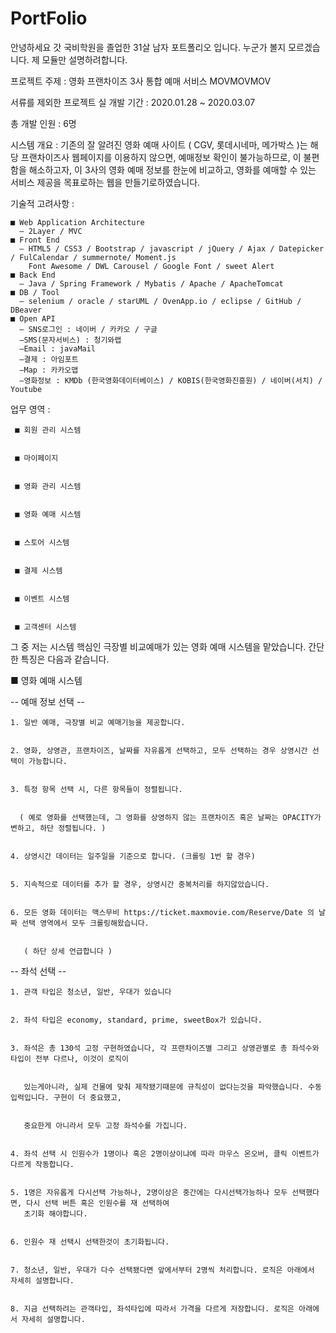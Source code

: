 # PortFolio

안녕하세요 갓 국비학원을 졸업한 31살 남자 포트폴리오 입니다.
누군가 볼지 모르겠습니다. 제 모듈만 설명하려합니다.

프로젝트 주제 : 영화 프랜차이즈 3사 통합 예매 서비스 MOVMOVMOV

서류를 제외한 프로젝트 실 개발 기간 : 2020.01.28 ~ 2020.03.07

총 개발 인원 : 6명

시스템 개요 : 기존의 잘 알려진 영화 예매 사이트 ( CGV, 롯데시네마, 메가박스 )는 해당 프랜차이즈사 웹페이지를 이용하지 않으면,
             예매정보 확인이 불가능하므로, 이 불편함을 해소하고자, 이 3사의 영화 예매 정보를 한눈에 비교하고, 영화를 예매할 수 있는                서비스 제공을 목표로하는 웹을 만들기로하였습니다.

 기술적 고려사항 :
 
    ■ Web Application Architecture  
      – 2Layer / MVC 
    ■ Front End  
      – HTML5 / CSS3 / Bootstrap / javascript / jQuery / Ajax / Datepicker / FulCalendar / summernote/ Moment.js 
        Font Awesome / DWL Carousel / Google Font / sweet Alert  
    ■ Back End 
      – Java / Spring Framework / Mybatis / Apache / ApacheTomcat 
    ■ DB / Tool  
      – selenium / oracle / starUML / OvenApp.io / eclipse / GitHub / DBeaver  
    ■ Open API  
      – SNS로그인 : 네이버 / 카카오 / 구글  
      –SMS(문자서비스) : 청기와랩  
      –Email : javaMail  
      –결제 : 아임포트  
      –Map : 카카오맵 
      –영화정보 : KMDb (한국영화데이터베이스) / KOBIS(한국영화진흥원) / 네이버(서치) / Youtube 
             
업무 영역 :


     ■ 회원 관리 시스템
     
     
     ■ 마이페이지 
     
     
     ■ 영화 관리 시스템
     
     
     ■ 영화 예매 시스템  
     
     
     ■ 스토어 시스템 
     
     
     ■ 결제 시스템 
     
     
     ■ 이벤트 시스템  
     
     
     ■ 고객센터 시스템
     
     
   
 그 중 저는 시스템 핵심인 극장별 비교예매가 있는 영화 예매 시스템을 맡았습니다. 간단한 특징은 다음과 같습니다. 
 
 
 
  ■ 영화 예매 시스템 
  
  
   -- 예매 정보 선택 --
   
   
    1. 일반 예매, 극장별 비교 예매기능을 제공합니다.
    
    
    2. 영화, 상영관, 프랜차이즈, 날짜를 자유롭게 선택하고, 모두 선택하는 경우 상영시간 선택이 가능합니다.
    
    
    3. 특정 항목 선택 시, 다른 항목들이 정렬됩니다.
    
    
      ( 예로 영화를 선택했는데, 그 영화를 상영하지 않는 프랜차이즈 혹은 날짜는 OPACITY가 변하고, 하단 정렬됩니다. )
      
      
    4. 상영시간 데이터는 일주일을 기준으로 합니다. (크롤링 1번 할 경우)
    
    
    5. 지속적으로 데이터를 추가 할 경우, 상영시간 중복처리를 하지않았습니다.
    
    
    6. 모든 영화 데이터는 맥스무비 https://ticket.maxmovie.com/Reserve/Date 의 날짜 선택 영역에서 모두 크롤링해왔습니다.
    
    
       ( 하단 상세 언급합니다 )
       
   -- 좌석 선택 --    
   
   
    1. 관객 타입은 청소년, 일반, 우대가 있습니다
    
    
    2. 좌석 타입은 economy, standard, prime, sweetBox가 있습니다.
    
    
    3. 좌석은 총 130석 고정 구현하였습니다, 각 프랜차이즈별 그리고 상영관별로 총 좌석수와 타입이 전부 다르나, 이것이 로직이
    
    
       있는게아니라, 실제 건물에 맞춰 제작됐기때문에 규칙성이 없다는것을 파악했습니다. 수동입력입니다. 구현이 더 중요했고,
       
       
       중요한게 아니라서 모두 고정 좌석수를 가집니다.
       
       
    4. 좌석 선택 시 인원수가 1명이나 혹은 2명이상이냐에 따라 마우스 온오버, 클릭 이벤트가 다르게 작동합니다.
    
    
    5. 1명은 자유롭게 다시선택 가능하나, 2명이상은 중간에는 다시선택가능하나 모두 선택했다면, 다시 선택 버튼 혹은 인원수를 재 선택하여       
       초기화 해야합니다. 
       
       
    6. 인원수 재 선택시 선택한것이 초기화됩니다.
    
    
    7. 청소년, 일반, 우대가 다수 선택됐다면 앞에서부터 2명씩 처리합니다. 로직은 아래에서 자세히 설명합니다.
    
    
    8. 지금 선택하려는 관객타입, 좌석타입에 따라서 가격을 다르게 저장합니다. 로직은 아래에서 자세히 설명합니다.
    
    
  
  
  
 
